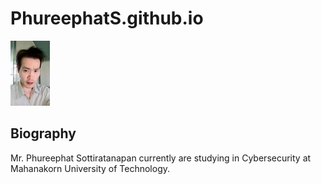 # PhureephatS.github.io

![](farn.jpg "Mr.Phureephat Sottiratanapan")


<h2> Biography </h2>


Mr. Phureephat Sottiratanapan currently are studying in Cybersecurity at Mahanakorn University of Technology.




